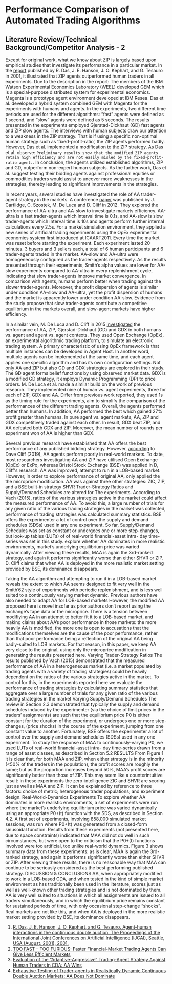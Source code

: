 # Performance Comparison of Automated Trading Algorithms

## Literature Review/Technical Background/Competitor Analysis - 2

Except for original work, what we know about ZIP is largely based upon empirical studies that investigate its performance in a particular market. In the [report](1) published by R. Das, J. E. Hanson, J. O. Kephart, and G. Tesauro in 2001, it illustrated that ZIP agents outperformed human traders in all experiments. Due to the description in the report: The members of the IBM Watson Experimental Economics Laboratory (WEEL) developed GEM which is a special-purpose distributed system for experimental economics. Magenta is a prototype agent environment developed at IBM Resea. Das et al. developed a hybrid system combined GEM with Magenta for the experiments with humans and agents. In the experiments, two different time periods are used for the different algorithms: “fast” agents were defined as 1 second, and “slow” agents were defined as 5 seconds. The results presented in the experiments employed Gjerstad-Dickhaut (GD) fast agents and ZIP slow agents. The interviews with human subjects draw our attention to a weakness in the ZIP strategy. That is if using a specific non-optimal human strategy such as ‘fixed-profit-ratio’, the ZIP agents performed badly. However, Das et al. implemented a modification to the ZIP strategy. As Das et al. observe: `Preliminary results show that the modified ZIP agents retain high efficiency and are not easily misled by the fixed-profit-ratio agent.`. In conclusion, the agents utilized established algorithms, ZIP and GD, outperform non-expert human subjects. As the further work, Das et al. suggest testing their bidding agents against professional equities or commodities traders would assist to uncover more weaknesses in the strategies, thereby leading to significant improvements in the strategies.

In recent years, several studies have investigated the role of AA trader-agent strategy in the markets. A conference [paper](2) was published by J. Cartlidge, C. Szostek, M. De Luca and D. Cliff in 2012. They explored the performance of AA-ultra and AA-slow to investigate markets efficiency. AA-ultra is a fast trader-agents which interval time is 0.1s, and AA-slow is slow trader-agents which interval time is 10s and agents perform further internal calculations every 2.5s. For a market simulation environment, they applied a new series of artificial trading experiments using the OpEx experimental economics system first introduced at ICAART2011. Every time the market was reset before starting the experiment. Each experiment lasted 20 minutes. 3 buyers and 3 sellers each, a total of 6 human participants and 6 trader-agents traded in the market. AA-slow and AA-ultra were homogeneously configured as the trader-agents respectively. As the results presented through their experiments, Smith’s alpha values are lower for AA-slow experiments compared to AA-ultra in every replenishment cycle, indicating that slow trader-agents improve market convergence. In comparison with agents, humans perform better when trading against the slower trader-agents. Moreover, the profit dispersion of agents is similar under condition AA-slow and AA-ultra, yet the profit dispersion of humans and the market is apparently lower under condition AA-slow. Evidence from the study propose that slow trader-agents contribute a competitive equilibrium in the markets overall, and slow-agent markets have higher efficiency.

In a similar vein, M. De Luca and D. Cliff in 2015 [investigated](3) the performance of AA, ZIP, Gjerstad-Dickhaut (GD) and GDX in both humans vs. agent and agent vs. agent contexts. They used Open Exchange (OpEx), an experimental algorithmic trading platform, to simulate an electronic trading system. A primary characteristic of using OpEx framework is that multiple instances can be developed in Agent Host. In another word, multiple agents can be implemented at the same time, and each agent applies one specific algorithm and has its own configuration settings. Not only AA and ZIP but also GD and GDX strategies are explored in their study. The GD agent forms belief functions by using observed market data. GDX is a modified GD strategy, it employs Dynamic Programming (DP) to price orders. M. De Luca et al. made a similar build on the work of previous research. They implemented nine of human vs. agent experiments, three for each of ZIP, GDX and AA. Differ from previous work reported, they used 1s as the timing rule for the experiments, aim to simplify the comparison of the performances of the different trading agents. Overall, the agents performed better than humans. In addition, AA performed the best which gained 27% profit greater than humans. In pure agent vs. agent markets, AA, ZIP and GDX competitively traded against each other. In result, GDX beat ZIP, and AA defeated both GDX and ZIP. Moreover, the mean number of rounds per experiment won of AA is higher than GDX.

Several previous research have established that AA offers the best performance of any published bidding strategy. However, [according](4) to Dave Cliff (2019), AA agents perform poorly in real-world markets. To date, most researchers investigating AA and ZIP have utilised Open Exchange (OpEx) or ExPo, whereas Bristol Stock Exchange (BSE) was applied in D, Cliff's research. AA was improved, attempt to run in a LOB-based market. However, in order to explore performance of original AA, only applied the the microprice modification. AA was against three other strategies: ZIC, ZIP, and a BSE built-in strategy SHVR
Trader-Strategy Ratios and Supply/Demand Schedules are altered for The experiments. According to Vach (2015), ratios of the various strategies active in the market could affect the measured performance of AA. To avoid this, a large number of trials for any given ratio of the various trading strategies in the market was collected, performance of trading strategies was calculated summary statistics. BSE offers the experimenter a lot of control over the supply and demand schedules (SDSs) used in any one experiment. So far, Supply/Demand Schedules was set as constant or undergoes one or more step-changes, but look-up tables (LUTs) of of real-world financial-asset intra- day time-series was set in this study. explore whether AA dominates in more realistic environments, market’s underlying equilibrium price was varied dynamically. After viewing these results, MAA is again the 3rd-ranked strategy, and again it performs significantly worse than either SHVR or ZIP. D. Cliff claims that when AA is deployed in the more realistic market setting provided by BSE, its dominance disappears.



Taking the AA algorithm and attempting to run it in a LOB-based market reveals the extent to which AA seems designed to fit very well in the Smith’62 style of experiments with periodic replenishment, and is less well suited to a continuously varying market dynamic.
Previous authors have also needed to adapt AA for LOB-based markets
However, the modified AA proposed here is novel insofar as prior authors don’t report using the exchange’s tape data or the microprice.
There is a tension between modifiying AA in an attempt to better fit it to a LOB-based market, and making claims about AA’s poor performance in those markets: the more heavily AA is modified, the more one is open to accusations that the modifications themselves are the cause of the poor performance, rather than that poor performance being a reflection of the original AA being badly-suited to LOB markets. For that reason, in this paper, we keep AA very close to the original, using only the microprice modification in generating the results presented here. 
Varying Trader-Strategy Ratios
The results published by Vach (2015) demonstrated that the measured performance of AA in a heterogeneous market (i.e. a market populated by trading agents with a variety of trading strategies) could be heavily dependent on the ratios of the various strategies active in the market. To control for this, in the experiments reported here we evaluate the performance of trading strategies by calculating summary statistics that aggregate over a large number of trials for any given ratio of the various trading strategies in the market
Varying Supply/Demand Schedules
The review in Section 2.3 demonstrated that typically the supply and demand schedules induced by the experimenter (via the choice of limit prices in the traders’ assignments) are such that the equilibrium price P0 is either constant for the duration of the experiment, or undergoes one or more step-changes, (price shocks) in the course of the experiment, jumping from one constant value to another.
Fortunately, BSE offers the experimenter a lot of control over the supply and demand schedules (SDSs) used in any one experiment. 
To study the response of MAA to continuously-varying P0, we used LUTs of real-world financial-asset intra- day time-series drawn from a range of asset classes, as described in Section 5.2
RESULTS
From Figure 1 it is clear that, for both MAA and ZIP, when either strategy is in the minority (<50% of the traders in the population), the profit scores are roughly the same; but as the proportion increases beyond 50%, MAA’s profit scores are significantly better than those of ZIP.
This may seem like a counterintuitive result: in these experiments the zero-intelligence ZIC and SHVR are scoring just as well as MAA and ZIP. It can be explained by reference to three factors: choice of metric; heterogenous trader populations; and experiment design. 
Real-World-Dynamics Experiments
To explore whether AA dominates in more realistic environments, a set of experiments were run where the market’s underlying equilibrium price was varied dynamically using an appropriate P0+(t) function with the SDS, as described in Section 4.2.
A first set of experiments, involving 858,000 simulated market sessions, was run where P0+(t) was generated from a closed-form sinusoidal function.
Results from these experiments (not presented here, due to space constraints) indicated that MAA did not do well in such circumstances, but were open to the criticism that the P0+(t) functions involved were too artificial, too unlike real-world dynamics. 
Figure 3 shows summary data from these experiments: as is clear, MAA is again the 3rd-ranked strategy, and again it performs significantly worse than either SHVR or ZIP. After viewing these results, there is no reasonable way that MAA can continue to be seriously considered as the best-performing published strategy.
DISCUSSION & CONCLUSIONS
AA, when appropriately modified to work in a LOB-based CDA, and when tested in the kind of simple market environment as has traditionally been used in the literature, scores just as well as well-known other trading strategies and is not dominated by them.
AA is very well suited to situations in which all assignments are issued to all traders simultaneously, and in which the equilibrium price remains constant for sustained periods of time, with only occasional step-change “shocks”. Real markets are not like this, and when AA is deployed in the more realistic market setting provided by BSE, its dominance disappears.


1. [R. Das, J. E. Hanson, J. O. Kephart, and G. Tesauro. Agent-human interactions in the continuous double auction. The Proceedings of the International Joint Conferences on Artificial Intelligence (IJCAI), Seattle, USA (August, 2001), 2001.](https://s3.amazonaws.com/academia.edu.documents/44417575/das.pdf?AWSAccessKeyId=AKIAIWOWYYGZ2Y53UL3A&Expires=1556512970&Signature=JT7dTpWP0YqQRQx1avBwaZBS3uk%3D&response-content-disposition=inline%3B%20filename%3DAgent-Human_Interactions_in_the_Continuo.pdf)
2. [TOO FAST – TOO FURIOUS: Faster Financial-Market Trading Agents Can Give Less Efficient Markets](https://www.researchgate.net/profile/John_Cartlidge/publication/273060607_Too_fast_too_furious_Faster_financial_market_trading_agents_can_give_less_efficient_markets/links/55882dfa08aeb29944448104.pdf)
3. [Evaluation of the “Adaptive-Aggressive” Trading-Agent Strategy Against Human Traders in CDA: AA Wins](https://www.researchgate.net/profile/Dave_Cliff/publication/267767159_Evaluation_of_the_Adaptive-Aggressive_Trading-Agent_Strategy_Against_Human_Traders_in_CDA_AA_Wins/links/54b791d40cf2bd04be33a4e5.pdf)
4. [Exhaustive Testing of Trader-agents in Realistically Dynamic Continuous Double Auction Markets: AA Does Not Dominate](local)